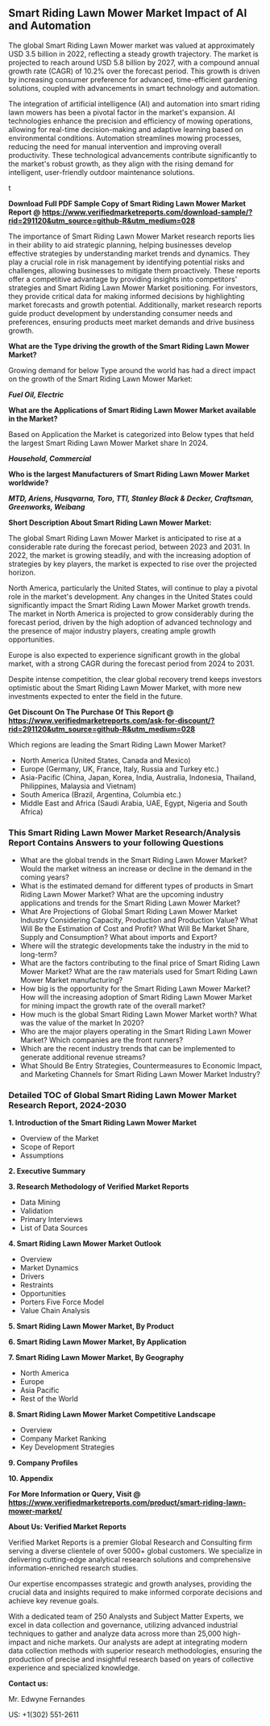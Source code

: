 <h2>Smart Riding Lawn Mower Market Impact of AI and Automation</h2><p>The global Smart Riding Lawn Mower market was valued at approximately USD 3.5 billion in 2022, reflecting a steady growth trajectory. The market is projected to reach around USD 5.8 billion by 2027, with a compound annual growth rate (CAGR) of 10.2% over the forecast period. This growth is driven by increasing consumer preference for advanced, time-efficient gardening solutions, coupled with advancements in smart technology and automation.</p><p>The integration of artificial intelligence (AI) and automation into smart riding lawn mowers has been a pivotal factor in the market's expansion. AI technologies enhance the precision and efficiency of mowing operations, allowing for real-time decision-making and adaptive learning based on environmental conditions. Automation streamlines mowing processes, reducing the need for manual intervention and improving overall productivity. These technological advancements contribute significantly to the market's robust growth, as they align with the rising demand for intelligent, user-friendly outdoor maintenance solutions.</p>t</p><p id="" class=""><strong>Download Full PDF Sample Copy of Smart Riding Lawn Mower Market Report @ <a href="https://www.verifiedmarketreports.com/download-sample/?rid=291120&utm_source=github-R&utm_medium=028" target="_blank">https://www.verifiedmarketreports.com/download-sample/?rid=291120&utm_source=github-R&utm_medium=028</a></strong></p><p>The importance of&nbsp;Smart Riding Lawn Mower Market research reports lies in their ability to aid strategic planning, helping businesses develop effective strategies by understanding market trends and dynamics. They play a crucial role in risk management by identifying potential risks and challenges, allowing businesses to mitigate them proactively. These reports offer a competitive advantage by providing insights into competitors' strategies and Smart Riding Lawn Mower Market positioning. For investors, they provide critical data for making informed decisions by highlighting market forecasts and growth potential. Additionally, market research reports guide product development by understanding consumer needs and preferences, ensuring products meet market demands and drive business growth.</p><p><strong>What are the&nbsp;Type driving the growth of the Smart Riding Lawn Mower Market?</strong></p><p id="" class="">Growing demand for below Type around the world has had a direct impact on the growth of the Smart Riding Lawn Mower Market:</p><em><strong>Fuel Oil, Electric</strong></em></p><strong>What are the&nbsp;Applications&nbsp;of Smart Riding Lawn Mower Market available in the Market?</strong></p><p id="" class="">Based on Application the Market is categorized into Below types that held the largest Smart Riding Lawn Mower Market share In 2024.</p><em><strong>Household, Commercial</strong></em></p><strong>Who is the largest Manufacturers of Smart Riding Lawn Mower Market worldwide?</strong></p><p><em><strong>MTD, Ariens, Husqvarna, Toro, TTI, Stanley Black & Decker, Craftsman, Greenworks, Weibang</strong></em></p><p id="" class=""><strong>Short Description About Smart Riding Lawn Mower Market:</strong></p><p>The global Smart Riding Lawn Mower Market is anticipated to rise at a considerable rate during the forecast period, between 2023 and 2031. In 2022, the market is growing steadily, and with the increasing adoption of strategies by key players, the market is expected to rise over the projected horizon.</p><p>North America, particularly the United States, will continue to play a pivotal role in the market's development. Any changes in the United States could significantly impact the Smart Riding Lawn Mower Market growth trends. The market in North America is projected to grow considerably during the forecast period, driven by the high adoption of advanced technology and the presence of major industry players, creating ample growth opportunities.</p><p>Europe is also expected to experience significant growth in the global market, with a strong CAGR during the forecast period from 2024 to 2031.</p><p>Despite intense competition, the clear global recovery trend keeps investors optimistic about the Smart Riding Lawn Mower Market, with more new investments expected to enter the field in the future.</p><p id="" class=""><strong>Get Discount On The Purchase Of This Report @ <a href="https://www.verifiedmarketreports.com/ask-for-discount/?rid=291120&utm_source=github-R&utm_medium=028" target="_blank">https://www.verifiedmarketreports.com/ask-for-discount/?rid=291120&utm_source=github-R&utm_medium=028</a></strong></p>Which regions are leading the Smart Riding Lawn Mower Market?</p><ul><li>North America (United States, Canada and Mexico)</li><li>Europe (Germany, UK, France, Italy, Russia and Turkey etc.)</li><li>Asia-Pacific (China, Japan, Korea, India, Australia, Indonesia, Thailand, Philippines, Malaysia and Vietnam)</li><li>South America (Brazil, Argentina, Columbia etc.)</li><li>Middle East and Africa (Saudi Arabia, UAE, Egypt, Nigeria and South Africa)</li></ul><h3 id="" class="">This Smart Riding Lawn Mower Market Research/Analysis Report Contains Answers to your following Questions</h3><ul><li>What are the global trends in the Smart Riding Lawn Mower Market? Would the market witness an increase or decline in the demand in the coming years?</li><li>What is the estimated demand for different types of products in Smart Riding Lawn Mower Market? What are the upcoming industry applications and trends for the Smart Riding Lawn Mower Market?</li><li>What Are Projections of Global Smart Riding Lawn Mower Market Industry Considering Capacity, Production and Production Value? What Will Be the Estimation of Cost and Profit? What Will Be Market Share, Supply and Consumption? What about imports and Export?</li><li>Where will the strategic developments take the industry in the mid to long-term?</li><li>What are the factors contributing to the final price of Smart Riding Lawn Mower Market? What are the raw materials used for Smart Riding Lawn Mower Market manufacturing?</li><li>How big is the opportunity for the Smart Riding Lawn Mower Market? How will the increasing adoption of Smart Riding Lawn Mower Market for mining impact the growth rate of the overall market?</li><li>How much is the global Smart Riding Lawn Mower Market worth? What was the value of the market In 2020?</li><li>Who are the major players operating in the Smart Riding Lawn Mower Market? Which companies are the front runners?</li><li>Which are the recent industry trends that can be implemented to generate additional revenue streams?</li><li>What Should Be Entry Strategies, Countermeasures to Economic Impact, and Marketing Channels for Smart Riding Lawn Mower Market Industry?</li></ul><h3 id="" class="">Detailed TOC of Global Smart Riding Lawn Mower Market Research Report, 2024-2030</h3><p id="" class=""><strong>1. Introduction of the Smart Riding Lawn Mower Market</strong></p><ul><li>Overview of the Market</li><li>Scope of Report</li><li>Assumptions</li></ul><p id="" class=""><strong>2. Executive Summary</strong></p><p id="" class=""><strong>3. Research Methodology of Verified Market Reports</strong></p><ul><li>Data Mining</li><li>Validation</li><li>Primary Interviews</li><li>List of Data Sources</li></ul><p id="" class=""><strong>4. Smart Riding Lawn Mower Market Outlook</strong></p><ul><li>Overview</li><li>Market Dynamics</li><li>Drivers</li><li>Restraints</li><li>Opportunities</li><li>Porters Five Force Model</li><li>Value Chain Analysis</li></ul><p id="" class=""><strong>5. Smart Riding Lawn Mower Market, By Product</strong></p><p id="" class=""><strong>6. Smart Riding Lawn Mower Market, By Application</strong></p><p id="" class=""><strong>7. Smart Riding Lawn Mower Market, By Geography</strong></p><ul><li>North America</li><li>Europe</li><li>Asia Pacific</li><li>Rest of the World</li></ul><p id="" class=""><strong>8. Smart Riding Lawn Mower Market Competitive Landscape</strong></p><ul><li>Overview</li><li>Company Market Ranking</li><li>Key Development Strategies</li></ul><p id="" class=""><strong>9. Company Profiles</strong></p><p id="" class=""><strong>10. Appendix</strong></p><p id="" class=""><strong>For More Information or Query, Visit @ <a href="https://www.verifiedmarketreports.com/product/smart-riding-lawn-mower-market/" target="_blank">https://www.verifiedmarketreports.com/product/smart-riding-lawn-mower-market/</a></strong></p><p id="" class=""><strong>About Us: Verified Market Reports</strong></p><p id="" class="">Verified Market Reports is a premier Global Research and Consulting firm serving a diverse clientele of over 5000+ global customers. We specialize in delivering cutting-edge analytical research solutions and comprehensive information-enriched research studies.</p><p id="" class="">Our expertise encompasses strategic and growth analyses, providing the crucial data and insights required to make informed corporate decisions and achieve key revenue goals.</p><p id="" class="">With a dedicated team of 250 Analysts and Subject Matter Experts, we excel in data collection and governance, utilizing advanced industrial techniques to gather and analyze data across more than 25,000 high-impact and niche markets. Our analysts are adept at integrating modern data collection methods with superior research methodologies, ensuring the production of precise and insightful research based on years of collective experience and specialized knowledge.</p><p id="" class=""><strong>Contact us:</strong></p><p id="" class="">Mr. Edwyne Fernandes</p><p id="" class="">US: +1(302) 551-2611</p>